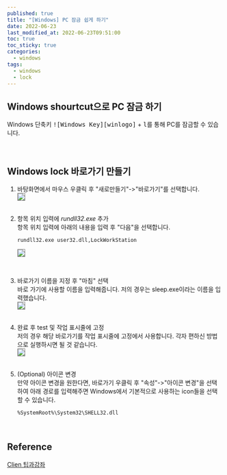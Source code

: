 ```yaml
---
published: true
title: "[Windows] PC 잠금 쉽게 하기"
date: 2022-06-23
last_modified_at: 2022-06-23T09:51:00
toc: true
toc_sticky: true
categories:
  - windows
tags:
  - windows
  - lock
---
```


## Windows shourtcut으로 PC 잠금 하기
Windows 단축키 <kbd>![Windows Key][winlogo]</kbd> + <kbd>l</kbd>를 통해 PC를 잠금할 수 있습니다. <br><br><br>

## Windows lock 바로가기 만들기
1. 바탕화면에서 마우스 우클릭 후 "새로만들기"->"바로가기"를 선택합니다. <br>
<img src="https://user-images.githubusercontent.com/90759236/175187628-bf67734c-4f81-45aa-80c6-cf1e90f1a1b7.png" style="border: 1px solid grey; max-width: 80%; height: auto;"> <br><br>

2. 항목 위치 입력에 <i>rundll32.exe</i> 추가<br>
항목 위치 입력에 아래의 내용을 입력 후 "다음"을 선택합니다.

    ```powershall
    rundll32.exe user32.dll,LockWorkStation
    ```

    <img src="https://user-images.githubusercontent.com/90759236/175187968-d4182126-4342-46d3-a630-2348ef55baf6.png" style="border: 1px solid grey; max-width: 80%; height: auto;">
<br>

3. 바로가기 이름을 지정 후 "마침" 선택<br>
바로 가기에 사용할 이름을 입력해줍니다. 저의 경우는 sleep.exe이라는 이름을 입력했습니다. <br>
<img src="https://user-images.githubusercontent.com/90759236/175188220-70a77572-b862-484e-8ce8-b130913c96f0.png" style="border: 1px solid grey; max-width: 80%; height: auto;"> <br><br>

4. 완료 후 test 및 작업 표시줄에 고정<br>
저의 경우 해당 바로가기를 작업 표시줄에 고정에서 사용합니다. 각자 편하신 방법으로 실행하시면 될 것 같습니다. <br>
<img src="https://user-images.githubusercontent.com/90759236/175188438-5a581168-782a-4ea4-9946-375bbb8c7c42.png" style="border: 1px solid grey; max-width: 80%; height: auto;"> <br><br>

5. (Optional) 아이콘 변경 <br>
만약 아이콘 변경을 원한다면, 바로가기 우클릭 후 "속성"->"아이콘 변경"을 선택하여 아래 경로를 입력해주면 Windows에서 기본적으로 사용하는 icon들을 선택할 수 있습니다. <br>
    
    ```powershall
    %SystemRoot%\System32\SHELL32.dll
    ```

<br>

## Reference
[Clien 팁과강좌](https://www.clien.net/service/board/lecture/17331014?od=T31&po=1&category=0&groupCd=)
